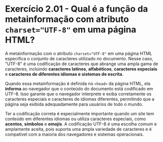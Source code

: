 # Exercício 2.01 - Qual é a função da metainformação com atributo `charset="UTF-8"` em uma página HTML?

A metainformação com o atributo `charset="UTF-8"` em uma página HTML especifica
o conjunto de caracteres utilizado no documento. Nesse caso, "UTF-8" é uma
codificação de caracteres que abrange uma ampla gama de caracteres, incluindo
**caracteres latinos**, **alfabéticos**, **caracteres especiais** e **caracteres
de diferentes idiomas e sistemas de escrita**.

Quando essa metainformação é definida no `<head>` da página HTML, ela
**informa** ao navegador que o conteúdo do documento está codificado em UTF-8.
Isso garante que o navegador interprete e exiba corretamente os caracteres
especiais e caracteres de idiomas diferentes, permitindo que a página seja
exibida adequadamente para usuários de todo o mundo.

Ter a codificação correta é especialmente importante quando um site tem conteúdo
em diferentes idiomas ou utiliza caracteres especiais, como **acentos**,
**símbolos** e **emojis**. A codificação UTF-8 é uma escolha comum e amplamente
aceita, pois suporta uma ampla variedade de caracteres e é compatível com a
maioria dos navegadores e sistemas operacionais.

